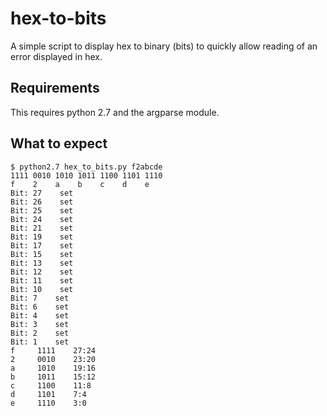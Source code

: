 # hex-to-bits
A simple script to display hex to binary (bits) to quickly allow reading of an error displayed in hex.

## Requirements
This requires python 2.7 and the argparse module.

## What to expect
```
$ python2.7 hex_to_bits.py f2abcde
1111 0010 1010 1011 1100 1101 1110
f    2    a    b    c    d    e
Bit: 27    set
Bit: 26    set
Bit: 25    set
Bit: 24    set
Bit: 21    set
Bit: 19    set
Bit: 17    set
Bit: 15    set
Bit: 13    set
Bit: 12    set
Bit: 11    set
Bit: 10    set
Bit: 7    set
Bit: 6    set
Bit: 4    set
Bit: 3    set
Bit: 2    set
Bit: 1    set
f     1111    27:24
2     0010    23:20
a     1010    19:16
b     1011    15:12
c     1100    11:8
d     1101    7:4
e     1110    3:0
```
